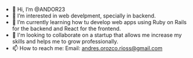 - 👋 Hi, I’m @ANDOR23
- 👀 I’m interested in web develpment, specially in backend.
- 🌱 I’m currently learning how tu develop web apps using Ruby on Rails for the backend and React for the frontend.
- 💞️ I'm looking to collaborate on a startup that allows me increase my skills and helps me to grow professionally.
- 📫 How to reach me: Email: andres.orozco.rioss@gmail.com 

<!---
ANDOR23/ANDOR23 is a ✨ special ✨ repository because its `README.md` (this file) appears on your GitHub profile.
You can click the Preview link to take a look at your changes.
--->
